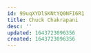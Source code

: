 ```yaml
---
id: 99uqXYDlSKNtYQ0NFI6R1
title: Chuck Chakrapani
desc: ''
updated: 1643723096356
created: 1643723096356
---
```


